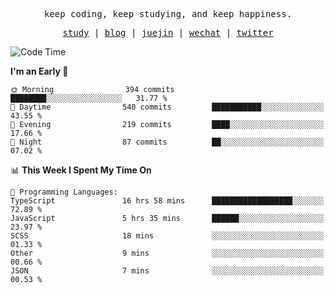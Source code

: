 <p align="center">
  <samp>
    <span>keep coding, keep studying, and keep happiness.</span>
  </samp>
</p>

<p align="center">
  <samp>
    <a href="https://github.com/ouduidui/fe-study">study</a> |
    <a href="https://deweyou.me">blog</a>  |
    <a href="https://juejin.cn/user/4309700183594366">juejin</a> |
    <a href="https://user-images.githubusercontent.com/54696834/165071004-6509e3f2-90c3-448c-9d92-3da42b0c2021.jpeg">wechat</a> |
    <a href="https://twitter.com/ouduidui">twitter</a>
  </samp>
</p>

<!--START_SECTION:waka-->
![Code Time](http://img.shields.io/badge/Code%20Time-4%2C371%20hrs%2051%20mins-blue)

**I'm an Early 🐤** 

```text
🌞 Morning                394 commits         ████████░░░░░░░░░░░░░░░░░   31.77 % 
🌆 Daytime                540 commits         ███████████░░░░░░░░░░░░░░   43.55 % 
🌃 Evening                219 commits         ████░░░░░░░░░░░░░░░░░░░░░   17.66 % 
🌙 Night                  87 commits          ██░░░░░░░░░░░░░░░░░░░░░░░   07.02 % 
```


📊 **This Week I Spent My Time On** 

```text
💬 Programming Languages: 
TypeScript               16 hrs 58 mins      ██████████████████░░░░░░░   72.89 % 
JavaScript               5 hrs 35 mins       ██████░░░░░░░░░░░░░░░░░░░   23.97 % 
SCSS                     18 mins             ░░░░░░░░░░░░░░░░░░░░░░░░░   01.33 % 
Other                    9 mins              ░░░░░░░░░░░░░░░░░░░░░░░░░   00.66 % 
JSON                     7 mins              ░░░░░░░░░░░░░░░░░░░░░░░░░   00.53 % 
```


<!--END_SECTION:waka-->

